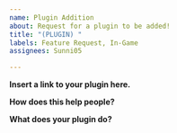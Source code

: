 ```yaml
---
name: Plugin Addition
about: Request for a plugin to be added!
title: "(PLUGIN) "
labels: Feature Request, In-Game
assignees: Sunni05

---
```


<!--- Do not talk between these, this is hidden.

This is the NCDungeon plugin adder template! Fill out the template as described below, and you got a shot!--->

**Insert a link to your plugin here.**

**How does this help people?**

**What does your plugin do?**
